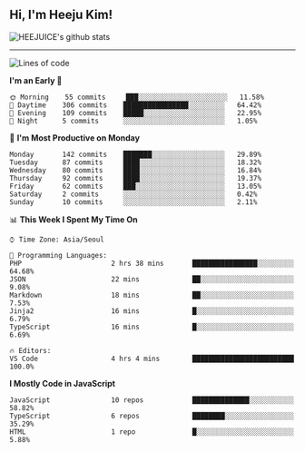 ## Hi, I'm Heeju Kim!

![HEEJUICE's github stats](https://github-readme-stats.vercel.app/api?username=HEEJUICE&show_icons=true)

---
<!--START_SECTION:waka-->
![Lines of code](https://img.shields.io/badge/From%20Hello%20World%20I%27ve%20Written-22.2%20million%20lines%20of%20code-blue)

**I'm an Early 🐤** 

```text
🌞 Morning    55 commits     ███░░░░░░░░░░░░░░░░░░░░░░   11.58% 
🌆 Daytime    306 commits    ████████████████░░░░░░░░░   64.42% 
🌃 Evening    109 commits    █████░░░░░░░░░░░░░░░░░░░░   22.95% 
🌙 Night      5 commits      ░░░░░░░░░░░░░░░░░░░░░░░░░   1.05%

```
📅 **I'm Most Productive on Monday** 

```text
Monday       142 commits    ███████░░░░░░░░░░░░░░░░░░   29.89% 
Tuesday      87 commits     ████░░░░░░░░░░░░░░░░░░░░░   18.32% 
Wednesday    80 commits     ████░░░░░░░░░░░░░░░░░░░░░   16.84% 
Thursday     92 commits     ████░░░░░░░░░░░░░░░░░░░░░   19.37% 
Friday       62 commits     ███░░░░░░░░░░░░░░░░░░░░░░   13.05% 
Saturday     2 commits      ░░░░░░░░░░░░░░░░░░░░░░░░░   0.42% 
Sunday       10 commits     ░░░░░░░░░░░░░░░░░░░░░░░░░   2.11%

```


📊 **This Week I Spent My Time On** 

```text
⌚︎ Time Zone: Asia/Seoul

💬 Programming Languages: 
PHP                      2 hrs 38 mins       ████████████████░░░░░░░░░   64.68% 
JSON                     22 mins             ██░░░░░░░░░░░░░░░░░░░░░░░   9.08% 
Markdown                 18 mins             ██░░░░░░░░░░░░░░░░░░░░░░░   7.53% 
Jinja2                   16 mins             █░░░░░░░░░░░░░░░░░░░░░░░░   6.79% 
TypeScript               16 mins             █░░░░░░░░░░░░░░░░░░░░░░░░   6.69%

🔥 Editors: 
VS Code                  4 hrs 4 mins        █████████████████████████   100.0%

```

**I Mostly Code in JavaScript** 

```text
JavaScript               10 repos            ██████████████░░░░░░░░░░░   58.82% 
TypeScript               6 repos             ████████░░░░░░░░░░░░░░░░░   35.29% 
HTML                     1 repo              █░░░░░░░░░░░░░░░░░░░░░░░░   5.88%

```



<!--END_SECTION:waka-->
